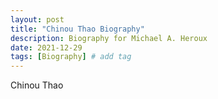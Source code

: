 ```yaml
---
layout: post
title: "Chinou Thao Biography"
description: Biography for Michael A. Heroux
date: 2021-12-29
tags: [Biography] # add tag
---
```


Chinou Thao 
